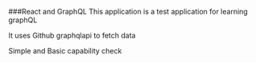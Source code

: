 ###React and GraphQL
This application is a test application for learning graphQL

It uses Github graphqlapi to fetch data

Simple and Basic capability check
